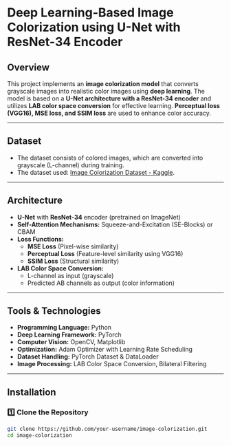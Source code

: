 # **Deep Learning-Based Image Colorization using U-Net with ResNet-34 Encoder**

## **Overview**
This project implements an **image colorization model** that converts grayscale images into realistic color images using **deep learning**. The model is based on a **U-Net architecture with a ResNet-34 encoder** and utilizes **LAB color space conversion** for effective learning. **Perceptual loss (VGG16), MSE loss, and SSIM loss** are used to enhance color accuracy.

---

## **Dataset**
- The dataset consists of colored images, which are converted into grayscale (L-channel) during training.
- The dataset used: [Image Colorization Dataset - Kaggle](https://www.kaggle.com/datasets/mertbozkurt5/image-colorization/data).

---

## **Architecture**
- **U-Net** with **ResNet-34** encoder (pretrained on ImageNet)
- **Self-Attention Mechanisms:** Squeeze-and-Excitation (SE-Blocks) or CBAM
- **Loss Functions:** 
  - **MSE Loss** (Pixel-wise similarity)
  - **Perceptual Loss** (Feature-level similarity using VGG16)
  - **SSIM Loss** (Structural similarity)
- **LAB Color Space Conversion:** 
  - L-channel as input (grayscale)
  - Predicted AB channels as output (color information)

---

## **Tools & Technologies**
- **Programming Language:** Python
- **Deep Learning Framework:** PyTorch
- **Computer Vision:** OpenCV, Matplotlib
- **Optimization:** Adam Optimizer with Learning Rate Scheduling
- **Dataset Handling:** PyTorch Dataset & DataLoader
- **Image Processing:** LAB Color Space Conversion, Bilateral Filtering

---

## **Installation**
### **1️⃣ Clone the Repository**
```bash
git clone https://github.com/your-username/image-colorization.git
cd image-colorization
